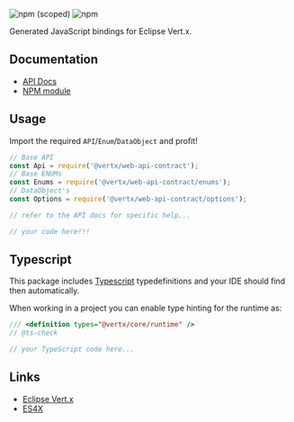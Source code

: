 ![npm (scoped)](https://img.shields.io/npm/v/@vertx/web-api-contract.svg)
![npm](https://img.shields.io/npm/l/@vertx/web-api-contract.svg)

Generated JavaScript bindings for Eclipse Vert.x.

## Documentation

* [API Docs](https://reactiverse.io/es4x/@vertx/web-api-contract)
* [NPM module](https://www.npmjs.com/package/@vertx/web-api-contract)

## Usage

Import the required `API`/`Enum`/`DataObject` and profit!

```js
// Base API
const Api = require('@vertx/web-api-contract');
// Base ENUMs
const Enums = require('@vertx/web-api-contract/enums');
// DataObject's
const Options = require('@vertx/web-api-contract/options');

// refer to the API docs for specific help...

// your code here!!!

```

## Typescript

This package includes [Typescript](http://www.typescriptlang.org/) typedefinitions and your IDE should find then automatically.

When working in a project you can enable type hinting for the runtime as:

```js
/// <definition types="@vertx/core/runtime" />
// @ts-check

// your TypeScript code here...
```

## Links

* [Eclipse Vert.x](https://vertx.io)
* [ES4X](https://reactiverse.io/es4x)
